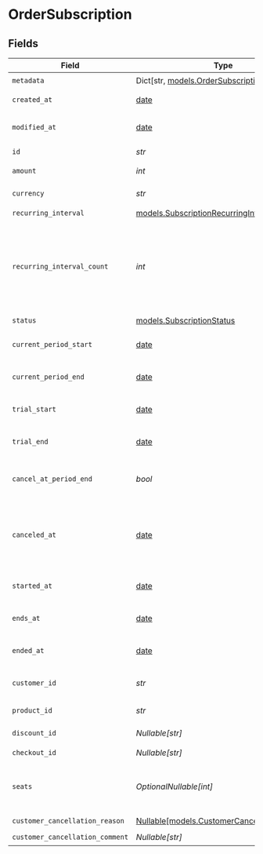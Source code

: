 # OrderSubscription


## Fields

| Field                                                                                                                                                                            | Type                                                                                                                                                                             | Required                                                                                                                                                                         | Description                                                                                                                                                                      | Example                                                                                                                                                                          |
| -------------------------------------------------------------------------------------------------------------------------------------------------------------------------------- | -------------------------------------------------------------------------------------------------------------------------------------------------------------------------------- | -------------------------------------------------------------------------------------------------------------------------------------------------------------------------------- | -------------------------------------------------------------------------------------------------------------------------------------------------------------------------------- | -------------------------------------------------------------------------------------------------------------------------------------------------------------------------------- |
| `metadata`                                                                                                                                                                       | Dict[str, [models.OrderSubscriptionMetadata](../models/ordersubscriptionmetadata.md)]                                                                                            | :heavy_check_mark:                                                                                                                                                               | N/A                                                                                                                                                                              |                                                                                                                                                                                  |
| `created_at`                                                                                                                                                                     | [date](https://docs.python.org/3/library/datetime.html#date-objects)                                                                                                             | :heavy_check_mark:                                                                                                                                                               | Creation timestamp of the object.                                                                                                                                                |                                                                                                                                                                                  |
| `modified_at`                                                                                                                                                                    | [date](https://docs.python.org/3/library/datetime.html#date-objects)                                                                                                             | :heavy_check_mark:                                                                                                                                                               | Last modification timestamp of the object.                                                                                                                                       |                                                                                                                                                                                  |
| `id`                                                                                                                                                                             | *str*                                                                                                                                                                            | :heavy_check_mark:                                                                                                                                                               | The ID of the object.                                                                                                                                                            |                                                                                                                                                                                  |
| `amount`                                                                                                                                                                         | *int*                                                                                                                                                                            | :heavy_check_mark:                                                                                                                                                               | The amount of the subscription.                                                                                                                                                  | 10000                                                                                                                                                                            |
| `currency`                                                                                                                                                                       | *str*                                                                                                                                                                            | :heavy_check_mark:                                                                                                                                                               | The currency of the subscription.                                                                                                                                                | usd                                                                                                                                                                              |
| `recurring_interval`                                                                                                                                                             | [models.SubscriptionRecurringInterval](../models/subscriptionrecurringinterval.md)                                                                                               | :heavy_check_mark:                                                                                                                                                               | N/A                                                                                                                                                                              |                                                                                                                                                                                  |
| `recurring_interval_count`                                                                                                                                                       | *int*                                                                                                                                                                            | :heavy_check_mark:                                                                                                                                                               | Number of interval units of the subscription. If this is set to 1 the charge will happen every interval (e.g. every month), if set to 2 it will be every other month, and so on. |                                                                                                                                                                                  |
| `status`                                                                                                                                                                         | [models.SubscriptionStatus](../models/subscriptionstatus.md)                                                                                                                     | :heavy_check_mark:                                                                                                                                                               | N/A                                                                                                                                                                              |                                                                                                                                                                                  |
| `current_period_start`                                                                                                                                                           | [date](https://docs.python.org/3/library/datetime.html#date-objects)                                                                                                             | :heavy_check_mark:                                                                                                                                                               | The start timestamp of the current billing period.                                                                                                                               |                                                                                                                                                                                  |
| `current_period_end`                                                                                                                                                             | [date](https://docs.python.org/3/library/datetime.html#date-objects)                                                                                                             | :heavy_check_mark:                                                                                                                                                               | The end timestamp of the current billing period.                                                                                                                                 |                                                                                                                                                                                  |
| `trial_start`                                                                                                                                                                    | [date](https://docs.python.org/3/library/datetime.html#date-objects)                                                                                                             | :heavy_check_mark:                                                                                                                                                               | The start timestamp of the trial period, if any.                                                                                                                                 |                                                                                                                                                                                  |
| `trial_end`                                                                                                                                                                      | [date](https://docs.python.org/3/library/datetime.html#date-objects)                                                                                                             | :heavy_check_mark:                                                                                                                                                               | The end timestamp of the trial period, if any.                                                                                                                                   |                                                                                                                                                                                  |
| `cancel_at_period_end`                                                                                                                                                           | *bool*                                                                                                                                                                           | :heavy_check_mark:                                                                                                                                                               | Whether the subscription will be canceled at the end of the current period.                                                                                                      |                                                                                                                                                                                  |
| `canceled_at`                                                                                                                                                                    | [date](https://docs.python.org/3/library/datetime.html#date-objects)                                                                                                             | :heavy_check_mark:                                                                                                                                                               | The timestamp when the subscription was canceled. The subscription might still be active if `cancel_at_period_end` is `true`.                                                    |                                                                                                                                                                                  |
| `started_at`                                                                                                                                                                     | [date](https://docs.python.org/3/library/datetime.html#date-objects)                                                                                                             | :heavy_check_mark:                                                                                                                                                               | The timestamp when the subscription started.                                                                                                                                     |                                                                                                                                                                                  |
| `ends_at`                                                                                                                                                                        | [date](https://docs.python.org/3/library/datetime.html#date-objects)                                                                                                             | :heavy_check_mark:                                                                                                                                                               | The timestamp when the subscription will end.                                                                                                                                    |                                                                                                                                                                                  |
| `ended_at`                                                                                                                                                                       | [date](https://docs.python.org/3/library/datetime.html#date-objects)                                                                                                             | :heavy_check_mark:                                                                                                                                                               | The timestamp when the subscription ended.                                                                                                                                       |                                                                                                                                                                                  |
| `customer_id`                                                                                                                                                                    | *str*                                                                                                                                                                            | :heavy_check_mark:                                                                                                                                                               | The ID of the subscribed customer.                                                                                                                                               |                                                                                                                                                                                  |
| `product_id`                                                                                                                                                                     | *str*                                                                                                                                                                            | :heavy_check_mark:                                                                                                                                                               | The ID of the subscribed product.                                                                                                                                                |                                                                                                                                                                                  |
| `discount_id`                                                                                                                                                                    | *Nullable[str]*                                                                                                                                                                  | :heavy_check_mark:                                                                                                                                                               | The ID of the applied discount, if any.                                                                                                                                          |                                                                                                                                                                                  |
| `checkout_id`                                                                                                                                                                    | *Nullable[str]*                                                                                                                                                                  | :heavy_check_mark:                                                                                                                                                               | N/A                                                                                                                                                                              |                                                                                                                                                                                  |
| `seats`                                                                                                                                                                          | *OptionalNullable[int]*                                                                                                                                                          | :heavy_minus_sign:                                                                                                                                                               | The number of seats for seat-based subscriptions. None for non-seat subscriptions.                                                                                               |                                                                                                                                                                                  |
| `customer_cancellation_reason`                                                                                                                                                   | [Nullable[models.CustomerCancellationReason]](../models/customercancellationreason.md)                                                                                           | :heavy_check_mark:                                                                                                                                                               | N/A                                                                                                                                                                              |                                                                                                                                                                                  |
| `customer_cancellation_comment`                                                                                                                                                  | *Nullable[str]*                                                                                                                                                                  | :heavy_check_mark:                                                                                                                                                               | N/A                                                                                                                                                                              |                                                                                                                                                                                  |